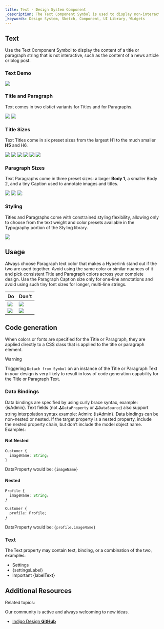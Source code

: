 ```yaml
---
title: Text - Design System Component
_description: The Text Component Symbol is used to display non-interactive title or paragraph text.
_keywords: Design System, Sketch, Component, UI Library, Widgets
---
```


## Text

Use the Text Component Symbol to display the content of a title or paragraph string that is not interactive, such as the content of a news article or blog post.

### Text Demo

![](../images/text_demo.png)

### Title and Paragraph

Text comes in two distict variants for Titles and for Paragraphs.

![](../images/text_title.png)
![](../images/text_paragraph.png)

### Title Sizes

Text Titles come in six preset sizes from the largest H1 to the much smaller **H5** and H6.

![](../images/text_h1.png)
![](../images/text_h2.png)
![](../images/text_h3.png)
![](../images/text_h4.png)
![](../images/text_h5.png)
![](../images/text_h6.png)

### Paragraph Sizes

Text Paragraphs come in three preset sizes: a larger **Body 1**, a smaller Body 2, and a tiny Caption used to annotate images and titles.

![](../images/text_b1.png)
![](../images/text_b2.png)
![](../images/text_caption.png)

### Styling

Titles and Paragraphs come with constrained styling flexibility, allowing only to choose from the text weight and color presets available in the Typography portion of the Styling library.

![](../images/text_styling.png)

## Usage

Always choose Paragraph text color that makes a Hyperlink stand out if the two are used together. Avoid using the same color or similar nuances of it and pick consistent Title and Paragraph colors across your complete design. Use the Paragraph Caption size only for one-line annotations and avoid using such tiny font sizes for longer, multi-line strings.

| Do                          | Don't                         |
| --------------------------- | ----------------------------- |
| ![](../images/text_do1.png) | ![](../images/text_dont1.png) |
| ![](../images/text_do2.png) | ![](../images/text_dont2.png) |

## Code generation

When colors or fonts are specified for the Title or Paragraph, they are applied directly to a CSS class that is applied to the title or paragraph element.

> [!WARNING]
> Triggering `Detach from Symbol` on an instance of the Title or Paragraph Text in your design is very likely to result in loss of code generation capability for the Title or Paragraph Text.

### Data Bindings

Data bindings are specified by using curly brace syntax, example: {isAdmin}. Text fields (not `🕹️DataProperty` or `🕹️DataSource`) also support string interpolation syntax example: Admin: {isAdmin}. Data bindings can be non-nested or nested. If the target property is a nested property, include the nested property chain, but don’t include the model object name. Examples:

#### Not Nested

```typescript
Customer {
  imageName: String;
}
```
DataProperty would be: `{imageName}`

#### Nested

```typescript
Profile {
  imageName: String;
}

Customer {
  profile: Profile;
}
```
DataProperty would be: `{profile.imageName}`

### Text

The Text property may contain text, binding, or a combination of the two, examples:

- Settings
- {settingsLabel}
- Important {labelText}

## Additional Resources

Related topics:

Our community is active and always welcoming to new ideas.

- [Indigo Design **GitHub**](https://github.com/IgniteUI/design-system-docfx)
